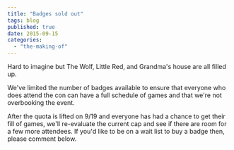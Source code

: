 ```yaml
---
title: "Badges sold out"
tags: blog
published: true
date: 2015-09-15
categories: 
  - "the-making-of"
---
```


Hard to imagine but The Wolf, Little Red, and Grandma's house are all filled up.

We've limited the number of badges available to ensure that everyone who does attend the con can have a full schedule of games and that we're not overbooking the event.

After the quota is lifted on 9/19 and everyone has had a chance to get their fill of games, we'll re-evaluate the current cap and see if there are room for a few more attendees. If you'd like to be on a wait list to buy a badge then, please comment below.
